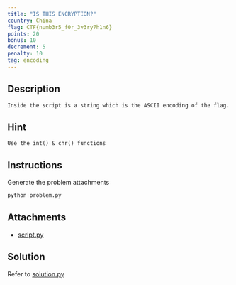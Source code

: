 ```yaml
---
title: "IS THIS ENCRYPTION?"
country: China
flag: CTF{numb3r5_f0r_3v3ry7h1n6}
points: 20
bonus: 10
decrement: 5
penalty: 10
tag: encoding
---
```


## Description

```
Inside the script is a string which is the ASCII encoding of the flag.
```

## Hint

```
Use the int() & chr() functions
```

## Instructions

Generate the problem attachments

```bash
python problem.py
```

## Attachments

- [script.py](script.py)

## Solution

Refer to [solution.py](solution.py)
